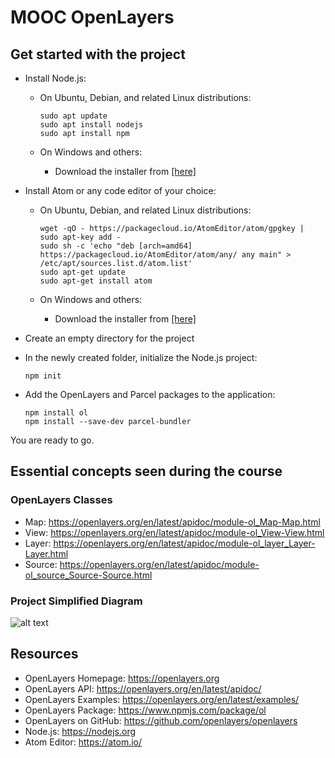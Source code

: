 # MOOC OpenLayers

## Get started with the project

- Install Node.js:

  * On Ubuntu, Debian, and related Linux distributions:

      ```
      sudo apt update
      sudo apt install nodejs
      sudo apt install npm
      ```

  * On Windows and others:
      * Download the installer from [[here]](https://nodejs.org/en/download/)

- Install Atom or any code editor of your choice:

   * On Ubuntu, Debian, and related Linux distributions:

      ```
      wget -qO - https://packagecloud.io/AtomEditor/atom/gpgkey | sudo apt-key add -
      sudo sh -c 'echo "deb [arch=amd64] https://packagecloud.io/AtomEditor/atom/any/ any main" > /etc/apt/sources.list.d/atom.list'
      sudo apt-get update
      sudo apt-get install atom
      ```

   * On Windows and others:
      * Download the installer from [[here]](https://atom.io/)

* Create an empty directory for the project

* In the newly created folder, initialize the Node.js project:

   ```
   npm init
   ```

* Add the OpenLayers and Parcel packages to the application:

   ```
   npm install ol
   npm install --save-dev parcel-bundler
   ```
You are ready to go.

## Essential concepts seen during the course

### OpenLayers Classes
* Map: https://openlayers.org/en/latest/apidoc/module-ol_Map-Map.html
* View: https://openlayers.org/en/latest/apidoc/module-ol_View-View.html
* Layer: https://openlayers.org/en/latest/apidoc/module-ol_layer_Layer-Layer.html
* Source: https://openlayers.org/en/latest/apidoc/module-ol_source_Source-Source.html

### Project Simplified Diagram
![alt text](https://github.com/faselm/mooc-openlayers-project/blob/main/diagrams/diagram-2.10.png "Diagram")

## Resources
* OpenLayers Homepage: https://openlayers.org
* OpenLayers API: https://openlayers.org/en/latest/apidoc/
* OpenLayers Examples: https://openlayers.org/en/latest/examples/
* OpenLayers Package: https://www.npmjs.com/package/ol
* OpenLayers on GitHub: https://github.com/openlayers/openlayers
* Node.js: https://nodejs.org
* Atom Editor: https://atom.io/
